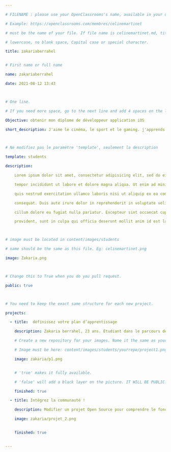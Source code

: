 ```yaml
---

# FILENAME : please use your OpenClassrooms's name, available in your url.

# Example: https://openclassrooms.com/membres/celinemartinet

# must be the name of your file. If file name is celinemartinet.md, title is celinemartinet.

# lowercase, no blank space, Capital case or special character.

title: zakariaberrahel


# First name or full name

name: zakariaberrahel

date: 2021-08-12 13:43



# One line.

# If you need more space, go to the next line and add 4 spaces on the left, as in 'description'.

Objective: obtenir mon diplome de développeur application iOS  

short_description: J'aime le cinéma, le sport et le gaming. j'apprends le code pour me faire comprendre par les machines.



# Ne modifiez pas le paramètre 'template', seulement la description

template: students

description:

    Lorem ipsum dolor sit amet, consectetur adipisicing elit, sed do eiusmod

    tempor incididunt ut labore et dolore magna aliqua. Ut enim ad minim veniam,

    quis nostrud exercitation ullamco laboris nisi ut aliquip ex ea commodo

    consequat. Duis aute irure dolor in reprehenderit in voluptate velit esse

    cillum dolore eu fugiat nulla pariatur. Excepteur sint occaecat cupidatat non

    provident, sunt in culpa qui officia deserunt mollit anim id est laborum.



# image must be located in content/images/students

# name should be the same as this file. Eg: celinemartinet.png

image: Zakaria.png



# Change this to True when you do you pull request.

public: true



# You need to keep the exact same structure for each new project.

projects:

  - title:  définissez votre plan d’apprentissage

    description: Zakaria berrahel, 23 ans. Etudiant dans le parcours de développeur d'application iOS

    # Create a new repository for your images. Name it the same as your nickname and profile picture.

    # Image must be here: content/images/students/yourrepo/project1.png

    image: zakaria/p1.png


    # 'true' makes it fully available.

    # 'false' will add a black layer on the picture. IT WILL BE PUBLIC!

    finished: true

  - title: Intégrez la communauté !

    description: Modifier un projet Open Source pour comprendre le fonctionnement de Git, de Github et des pull requests. 

    image: zakaria/projet_2.png


    finished: true


---
```

